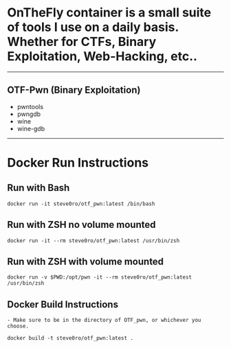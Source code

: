 # OnTheFly container is a small suite of tools I use on a daily basis. Whether for CTFs, Binary Exploitation, Web-Hacking, etc..

---

## OTF-Pwn (Binary Exploitation)

- pwntools
- pwngdb
- wine
- wine-gdb

---

# Docker Run Instructions

## Run with Bash
`docker run -it steve0ro/otf_pwn:latest /bin/bash `

## Run with ZSH no volume mounted
`docker run -it --rm steve0ro/otf_pwn:latest /usr/bin/zsh `

## Run with ZSH with volume mounted
`docker run -v $PWD:/opt/pwn -it --rm steve0ro/otf_pwn:latest /usr/bin/zsh`
  
## Docker Build Instructions
    - Make sure to be in the directory of OTF_pwn, or whichever you choose.
`docker build -t steve0ro/otf_pwn:latest .`